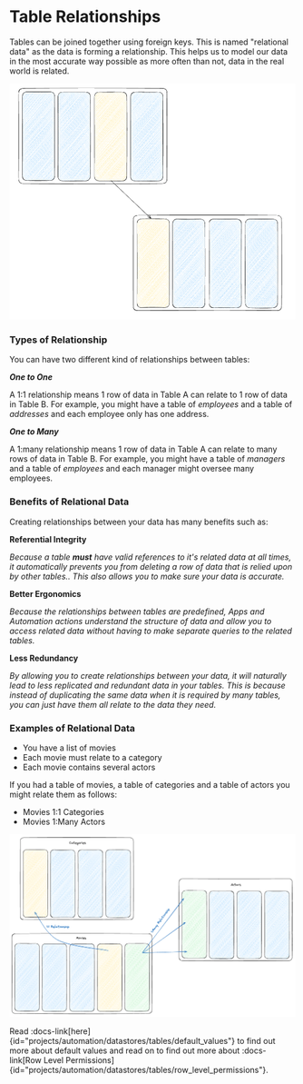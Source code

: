 # Table Relationships

Tables can be joined together using foreign keys. This is named "relational data" as the data is forming a relationship.
This helps us to model our data in the most accurate way possible as more often than not, data in the real world is related.

![Related Tables Diagram](/src/assets/related_data.png)

### Types of Relationship

You can have two different kind of relationships between tables:

 **_One to One_**

A 1:1 relationship means 1 row of data in Table A can relate to 1 row of data in Table B.
For example, you might have a table of _employees_ and a table of _addresses_ and each employee only has one address.

**_One to Many_**

A 1:many relationship means 1 row of data in Table A can relate to many rows of data in Table B.
For example, you might have a table of _managers_ and a table of _employees_ and each manager might oversee many employees.

### Benefits of Relational Data

Creating relationships between your data has many benefits such as:

**Referential Integrity**

_Because a table **must** have valid references to it's related data at all times, it automatically prevents you from deleting a row of data that is relied upon by other tables.. This also allows you to make sure your data is accurate._

**Better Ergonomics**

_Because the relationships between tables are predefined, Apps and Automation actions understand the structure of data and allow you to access related data without having to make separate queries to the related tables._

**Less Redundancy**

_By allowing you to create relationships between your data, it will naturally lead to less replicated and redundant data in your tables. This is because instead of duplicating the same data when it is required by many tables, you can just have them all relate to the data they need._

### Examples of Relational Data

- You have a list of movies
- Each movie must relate to a category
- Each movie contains several actors

If you had a table of movies, a table of categories and a table of actors you might relate them as follows:
- Movies 1:1 Categories
- Movies 1:Many Actors

![Table Relationship Example](/src/assets/table_relationships.png)

Read :docs-link[here]{id="projects/automation/datastores/tables/default_values"} to find out more about default values and read on to find out more about :docs-link[Row Level Permissions]{id="projects/automation/datastores/tables/row_level_permissions"}.
